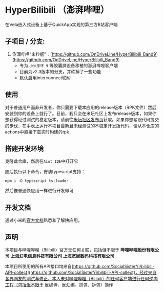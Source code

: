 # HyperBilibili （澎湃哔哩）
在Vela嵌入式设备上基于QuickApp实现的第三方B站客户端

## 子项目 / 分支:
1. 澎湃哔哩“米粒版”：[https://github.com/OnDriveLine/HyperBilibili_Band9](https://github.com/OnDriveLine/HyperBilibili_Band9)
    - 专为 `小米手环 9` 等胶囊屏设备移植的澎湃哔哩客户端
    - 目前为v2.3版本的分支，并砍掉了一些功能
    - 默认启用interconnect联网

## 使用
对于普通用户而非开发者，你只需要下载本应用的release版本（RPK文件）然后安装到你的设备上就行了。目前，我只会在米坛社区上发布release版本，如果你想获得经过测试的稳定版本，请前往[米坛社区发布页](https://www.bandbbs.cn/threads/12443/)获取。如果你想紧跟代码提交的步伐，在手表上运行本项目最新且未经测试的不稳定开发版代码，请从本仓库的actions中直接下载实时构建的rpk

## 搭建开发环境

克隆此仓库，然后在`Aiot IDE`中打开它

随后执行以下命令，安装typescript支持：

`npm i -D typescript ts-loader`

然后像普通快应用一样进行开发即可

## 开发文档

通过小米的[官方文档](https://iot.mi.com/vela/quickapp)熟悉和了解快应用。

## 声明
本项目与哔哩哔哩（Bilibili）官方无任何关联，包括但不限于 **哔哩哔哩股份有限公司** **上海幻电信息科技有限公司** **上海宽娱数码科技有限公司**

本项目所使用的所有API接口均来自[https://github.com/SocialSisterYi/bilibili-API-collect](https://github.com/SocialSisterYi/bilibili-API-collect)，经过来自各界网友的测试与修正，本人未对哔哩哔哩（Bilibili）的任何客户端进行任何逆向工程（包括但不限于 反编译、反汇编、抓包、拆包）操作